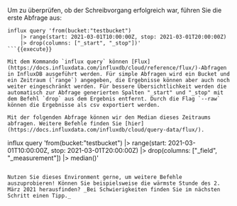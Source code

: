 Um zu überprüfen, ob der Schreibvorgang erfolgreich war, führen Sie die erste Abfrage aus: 

```
influx query 'from(bucket:"testbucket")
    |> range(start: 2021-03-01T10:00:00Z, stop: 2021-03-01T20:00:00Z)
    |> drop(columns: ["_start", "_stop"])'
```{{execute}}

Mit dem Kommando `influx query` können [Flux](https://docs.influxdata.com/influxdb/cloud/reference/flux/)-Abfragen in InfluxDB ausgeführt werden. Für simple Abfragen wird ein Bucket und ein Zeitraum (`range`) angegeben, die Ergebnisse können aber auch noch weiter eingeschränkt werden. Für bessere Übersichtlichkeit werden die automatisch zur Abfrage generierten Spalten "_start" und "_stop" mit dem Befehl `drop` aus dem Ergebnis entfernt. Durch die Flag `--raw` können die Ergebnisse als csv exportiert werden.

Mit der folgenden Abfrage können wir den Median dieses Zeitraums abfragen. Weitere Befehle finden Sie [hier](https://docs.influxdata.com/influxdb/cloud/query-data/flux/).
```
influx query 'from(bucket:"testbucket")
    |> range(start: 2021-03-01T10:00:00Z, stop: 2021-03-01T20:00:00Z)
    |> drop(columns: ["_field", "_measurement"])
    |> median()'
```{{execute}}

Nutzen Sie dieses Environment gerne, um weitere Befehle auszuprobieren! Können Sie beispielsweise die wärmste Stunde des 2. März 2021 herausfinden? _Bei Schwierigkeiten finden Sie im nächsten Schritt einen Tipp._